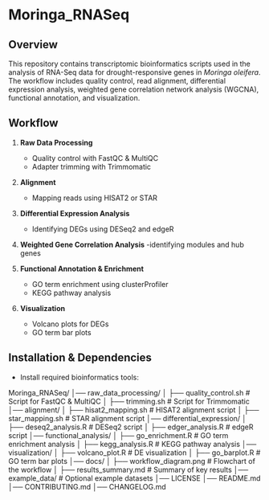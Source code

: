 # Moringa_RNASeq

## Overview
This repository contains transcriptomic bioinformatics scripts used in the analysis of RNA-Seq data for drought-responsive genes in *Moringa oleifera*. The workflow includes quality control, read alignment, differential expression analysis, weighted gene correlation network analysis (WGCNA), functional annotation, and visualization.

## Workflow
1. **Raw Data Processing**  
   - Quality control with FastQC & MultiQC  
   - Adapter trimming with Trimmomatic  

2. **Alignment**  
   - Mapping reads using HISAT2 or STAR  

3. **Differential Expression Analysis**  
   - Identifying DEGs using DESeq2 and edgeR  

4. **Weighted Gene Correlation Analysis**
   -identifying modules and hub genes

5. **Functional Annotation & Enrichment**  
   - GO term enrichment using clusterProfiler  
   - KEGG pathway analysis  

6. **Visualization**  
   - Volcano plots for DEGs  
   - GO term bar plots  

## Installation & Dependencies
- Install required bioinformatics tools:

Moringa_RNASeq/
│── raw_data_processing/
│   ├── quality_control.sh  # Script for FastQC & MultiQC
│   ├── trimming.sh         # Script for Trimmomatic
│── alignment/
│   ├── hisat2_mapping.sh   # HISAT2 alignment script
│   ├── star_mapping.sh     # STAR alignment script
│── differential_expression/
│   ├── deseq2_analysis.R   # DESeq2 script
│   ├── edger_analysis.R    # edgeR script
│── functional_analysis/
│   ├── go_enrichment.R     # GO term enrichment analysis
│   ├── kegg_analysis.R     # KEGG pathway analysis
│── visualization/
│   ├── volcano_plot.R      # DE visualization
│   ├── go_barplot.R        # GO term bar plots
│── docs/
│   ├── workflow_diagram.png  # Flowchart of the workflow
│   ├── results_summary.md    # Summary of key results
│── example_data/  # Optional example datasets
│── LICENSE
│── README.md
│── CONTRIBUTING.md
│── CHANGELOG.md
